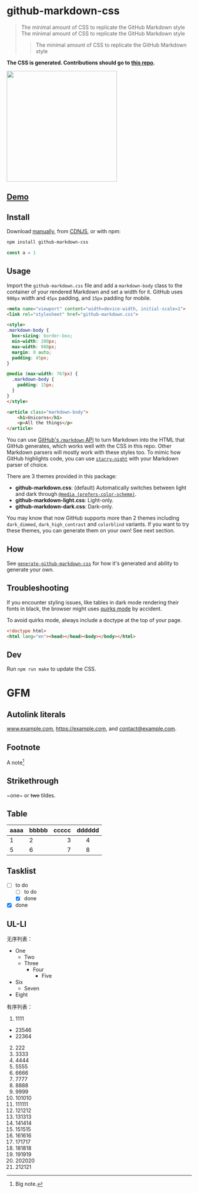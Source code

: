 # github-markdown-css

> The minimal amount of CSS to replicate the GitHub Markdown style
> The minimal amount of CSS to replicate the GitHub Markdown style
>> The minimal amount of CSS to replicate the GitHub Markdown style

**The CSS is generated. Contributions should go to [this repo](https://github.com/sindresorhus/generate-github-markdown-css).**

[<img src="https://cloud.githubusercontent.com/assets/170270/5219062/f22a978c-7685-11e4-8316-af25b6c89bc0.png" width="300">](http://sindresorhus.com/github-markdown-css)

## [Demo](https://sindresorhus.com/github-markdown-css)

## Install

Download [manually](https://raw.githubusercontent.com/sindresorhus/github-markdown-css/gh-pages/github-markdown.css), from [CDNJS](https://cdnjs.com/libraries/github-markdown-css), or with npm:

```sh
npm install github-markdown-css
```

```ts
const a = 1
```

## Usage

Import the `github-markdown.css` file and add a `markdown-body` class to the container of your rendered Markdown and set a width for it. GitHub uses `980px` width and `45px` padding, and `15px` padding for mobile.

```html
<meta name="viewport" content="width=device-width, initial-scale=1">
<link rel="stylesheet" href="github-markdown.css">

<style>
.markdown-body {
  box-sizing: border-box;
  min-width: 200px;
  max-width: 980px;
  margin: 0 auto;
  padding: 45px;
}

@media (max-width: 767px) {
  .markdown-body {
    padding: 15px;
  }
}
</style>

<article class="markdown-body">
	<h1>Unicorns</h1>
	<p>All the things</p>
</article>
```

You can use [GitHub's `/markdown` API](https://docs.github.com/en/free-pro-team@latest/rest/reference/markdown) to turn Markdown into the HTML that GitHub generates, which works well with the CSS in this repo. Other Markdown parsers will mostly work with these styles too. To mimic how GitHub highlights code, you can use [`starry-night`](https://github.com/wooorm/starry-night) with your Markdown parser of choice.

There are 3 themes provided in this package:

- **github-markdown.css**: (default) Automatically switches between light and dark through [`@media (prefers-color-scheme)`](https://developer.mozilla.org/en-US/docs/Web/CSS/@media/prefers-color-scheme).
- **github-markdown-light.css**: Light-only.
- **github-markdown-dark.css**: Dark-only.

You may know that now GitHub supports more than 2 themes including `dark_dimmed`, `dark_high_contrast` and `colorblind` variants. If you want to try these themes, you can generate them on your own! See next section.

## How

See [`generate-github-markdown-css`](https://github.com/sindresorhus/generate-github-markdown-css) for how it's generated and ability to generate your own.

## Troubleshooting

If you encounter styling issues, like tables in dark mode rendering their fonts in black, the browser might uses [quirks mode](https://developer.mozilla.org/en-US/docs/Web/HTML/Quirks_Mode_and_Standards_Mode) by accident.

To avoid quirks mode, always include a doctype at the top of your page.

```html
<!doctype html>
<html lang="en"><head></head><body></body></html>
```

## Dev

Run `npm run make` to update the CSS.

# GFM

## Autolink literals

www.example.com, https://example.com, and contact@example.com.

## Footnote

A note[^1]

[^1]: Big note.

## Strikethrough

~one~ or ~~two~~ tildes.

## Table

| aaaa | bbbbb  |  ccccc |  dddddd  |
| - | :- | -: | :-: |
| 1 | 2  | 3  | 4   |
| 5 | 6  | 7  | 8   |

## Tasklist

* [ ] to do
  - [ ] to do
  - [x] done
* [x] done

## UL-LI
无序列表：

- One
  - Two
  - Three
    - Four
      - Five
- Six
  - Seven
- Eight

有序列表：

1. 1111
  - 23546
  - 22364
2. 222
3. 3333
4. 4444
5. 5555
6. 6666
7. 7777
8. 8888
9. 9999
10. 101010
11. 111111
12. 121212
13. 131313
14. 141414
15. 151515
16. 161616
17. 171717
18. 181818
19. 191919
20. 202020
21. 212121
